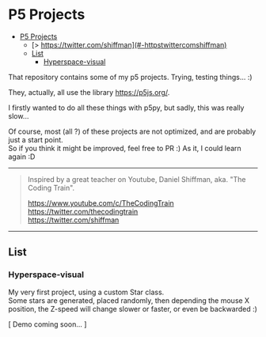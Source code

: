 # P5 Projects

- [P5 Projects](#p5-projects)
  - [> https://twitter.com/shiffman](#-httpstwittercomshiffman)
  - [List](#list)
    - [Hyperspace-visual](#hyperspace-visual)

That repository contains some of my p5 projects. Trying, testing things... :)

They, actually, all use the library https://p5js.org/.


I firstly wanted to do all these things with p5py, but sadly, this was really slow...

Of course, most (all ?) of these projects are not optimized, and are probably just a start point.  
So if you think it might be improved, feel free to PR :) As it, I could learn again :D

---
> Inspired by a great teacher on Youtube, Daniel Shiffman, aka. "The Coding Train".
> 
> https://www.youtube.com/c/TheCodingTrain  
> https://twitter.com/thecodingtrain  
> https://twitter.com/shiffman  
---


## List

### Hyperspace-visual

My very first project, using a custom Star class.  
Some stars are generated, placed randomly, then depending the mouse X position, the Z-speed will change slower or faster, or even be backwarded :)

[ Demo coming soon... ]